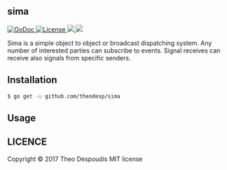 sima
---
<a href="https://godoc.org/github.com/theodesp/sima">
<img src="https://godoc.org/github.com/theodesp/sima?status.svg" alt="GoDoc">
</a>

<a href="https://opensource.org/licenses/MIT" rel="nofollow">
<img src="https://img.shields.io/github/license/mashape/apistatus.svg" alt="License"/>
</a>

<a href="https://travis-ci.org/theodesp/sima" rel="nofollow">
<img src="https://travis-ci.org/theodesp/sima.svg?branch=master" />
</a>

<a href="https://codecov.io/gh/theodesp/sima">
  <img src="https://codecov.io/gh/theodesp/sima/branch/master/graph/badge.svg" />
</a>

Sima is a simple object to object or broadcast dispatching system. 
Any number of interested parties can subscribe to events. 
Signal receives can receive also signals from specific senders.

## Installation
```bash
$ go get -u github.com/theodesp/sima
```

## Usage


## LICENCE
Copyright © 2017 Theo Despoudis MIT license